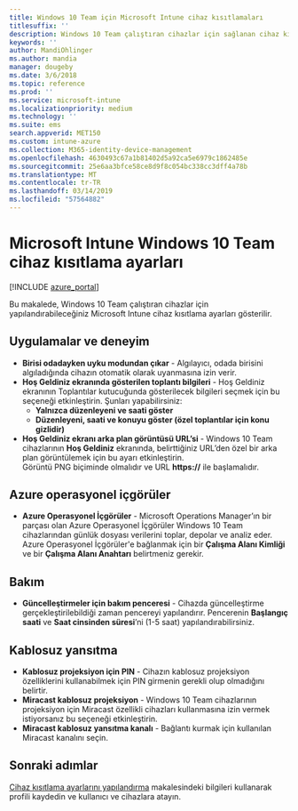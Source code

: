 ```yaml
---
title: Windows 10 Team için Microsoft Intune cihaz kısıtlamaları
titlesuffix: ''
description: Windows 10 Team çalıştıran cihazlar için sağlanan cihaz kısıtlamaları hakkında bilgi edinin.
keywords: ''
author: MandiOhlinger
ms.author: mandia
manager: dougeby
ms.date: 3/6/2018
ms.topic: reference
ms.prod: ''
ms.service: microsoft-intune
ms.localizationpriority: medium
ms.technology: ''
ms.suite: ems
search.appverid: MET150
ms.custom: intune-azure
ms.collection: M365-identity-device-management
ms.openlocfilehash: 4630493c67a1b81402d5a92ca5e6979c1862485e
ms.sourcegitcommit: 25e6aa3bfce58ce8d9f8c054bc338cc3dff4a78b
ms.translationtype: MT
ms.contentlocale: tr-TR
ms.lasthandoff: 03/14/2019
ms.locfileid: "57564882"
---
```

# <a name="microsoft-intune-windows-10-team-device-restriction-settings"></a>Microsoft Intune Windows 10 Team cihaz kısıtlama ayarları

[!INCLUDE [azure_portal](./includes/azure_portal.md)]

Bu makalede, Windows 10 Team çalıştıran cihazlar için yapılandırabileceğiniz Microsoft Intune cihaz kısıtlama ayarları gösterilir.


## <a name="apps-and-experience"></a>Uygulamalar ve deneyim

- **Birisi odadayken uyku modundan çıkar** - Algılayıcı, odada birisini algıladığında cihazın otomatik olarak uyanmasına izin verir.
- **Hoş Geldiniz ekranında gösterilen toplantı bilgileri** - Hoş Geldiniz ekranının Toplantılar kutucuğunda gösterilecek bilgileri seçmek için bu seçeneği etkinleştirin. Şunları yapabilirsiniz:
    - **Yalnızca düzenleyeni ve saati göster**
    - **Düzenleyeni, saati ve konuyu göster (özel toplantılar için konu gizlidir)**
- **Hoş Geldiniz ekranı arka plan görüntüsü URL’si** - Windows 10 Team cihazlarının **Hoş Geldiniz** ekranında, belirttiğiniz URL’den özel bir arka plan görüntülemek için bu ayarı etkinleştirin.<br>Görüntü PNG biçiminde olmalıdır ve URL **https://** ile başlamalıdır.

## <a name="azure-operational-insights"></a>Azure operasyonel içgörüler

- **Azure Operasyonel İçgörüler** - Microsoft Operations Manager’ın bir parçası olan Azure Operasyonel İçgörüler Windows 10 Team cihazlarından günlük dosyası verilerini toplar, depolar ve analiz eder.
Azure Operasyonel İçgörüler'e bağlanmak için bir **Çalışma Alanı Kimliği** ve bir **Çalışma Alanı Anahtarı** belirtmeniz gerekir.

## <a name="maintenance"></a>Bakım

- **Güncelleştirmeler için bakım penceresi** - Cihazda güncelleştirme gerçekleştirilebildiği zaman pencereyi yapılandırır. Pencerenin **Başlangıç saati** ve **Saat cinsinden süresi**’ni (1-5 saat) yapılandırabilirsiniz.

## <a name="wireless-projection"></a>Kablosuz yansıtma

- **Kablosuz projeksiyon için PIN** - Cihazın kablosuz projeksiyon özelliklerini kullanabilmek için PIN girmenin gerekli olup olmadığını belirtir.
- **Miracast kablosuz projeksiyon** - Windows 10 Team cihazlarının projeksiyon için Miracast özellikli cihazları kullanmasına izin vermek istiyorsanız bu seçeneği etkinleştirin.
- **Miracast kablosuz yansıtma kanalı** - Bağlantı kurmak için kullanılan Miracast kanalını seçin.


## <a name="next-steps"></a>Sonraki adımlar

[Cihaz kısıtlama ayarlarını yapılandırma](device-restrictions-configure.md) makalesindeki bilgileri kullanarak profili kaydedin ve kullanıcı ve cihazlara atayın.
